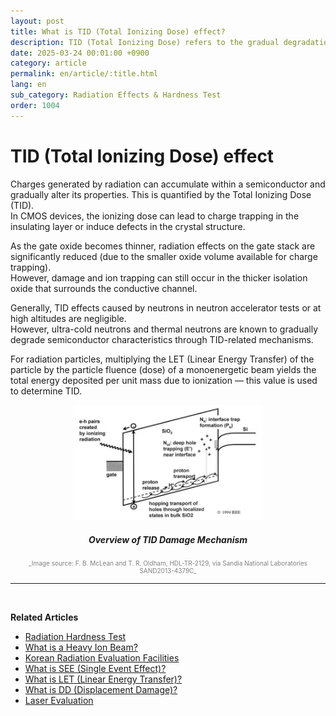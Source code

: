 ```yaml
---
layout: post
title: What is TID (Total Ionizing Dose) effect?
description: TID (Total Ionizing Dose) refers to the gradual degradation of semiconductor properties caused by accumulated charge from radiation, a key factor in long-term device reliability.
date: 2025-03-24 00:01:00 +0900
category: article
permalink: en/article/:title.html
lang: en
sub_category: Radiation Effects & Hardness Test
order: 1004
---
```


# TID (Total Ionizing Dose) effect

Charges generated by radiation can accumulate within a semiconductor and gradually alter its properties. This is quantified by the Total Ionizing Dose (TID).  
In CMOS devices, the ionizing dose can lead to charge trapping in the insulating layer or induce defects in the crystal structure.

As the gate oxide becomes thinner, radiation effects on the gate stack are significantly reduced (due to the smaller oxide volume available for charge trapping).  
However, damage and ion trapping can still occur in the thicker isolation oxide that surrounds the conductive channel.

Generally, TID effects caused by neutrons in neutron accelerator tests or at high altitudes are negligible.  
However, ultra-cold neutrons and thermal neutrons are known to gradually degrade semiconductor characteristics through TID-related mechanisms.

For radiation particles, multiplying the LET (Linear Energy Transfer) of the particle by the particle fluence (dose) of a monoenergetic beam yields the total energy deposited per unit mass due to ionization — this value is used to determine TID.

<p align="center"> 
  <img src="/assets/Articles/TID2.webp" style="width: 60%;" alt="TID">
</p>

<!-- Image Caption -->
<div align="center"> 
<h5>Overview of TID Damage Mechanism</h5>
</div>
<div align="center" style="font-size: 10px; color: gray;">
  _Image source: F. B. McLean and T. R. Oldham, HDL-TR-2129, via Sandia National Laboratories SAND2013-4379C_
</div>

---

<br/>

**Related Articles**
- [Radiation Hardness Test](/en/article/3.방사선-내성-평가.html)
- [What is a Heavy Ion Beam?](/en/article/10.중이온.html)
- [Korean Radiation Evaluation Facilities](/en/article/19.국내방사선시설.html)
- [What is SEE (Single Event Effect)?](/en/article/1.-SEE.html)
- [What is LET (Linear Energy Transfer)?](/en/article/6.LET.html)
- [What is DD (Displacement Damage)?](/en/article/18.DD.html)
- [Laser Evaluation](/en/article/4.레이저평가.html)

